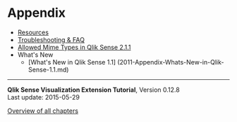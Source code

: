 # Appendix




* [Resources](1001-Appendix-Resources.md)
* [Troubleshooting & FAQ](1002-Troubleshooting-FAQ.md)
* [Allowed Mime Types in Qlik Sense 2.1.1](1004-Allowed-Mime-Types-2.1.1.md)
* What's New
	* [What's New in Qlik Sense 1.1] (2011-Appendix-Whats-New-in-Qlik-Sense-1.1.md)


---
**Qlik Sense Visualization Extension Tutorial**, Version 0.12.8<br/>
Last update: 2015-05-29<br/>

[Overview of all chapters](https://github.com/stefanwalther/qliksense-extension-tutorial/blob/master/tutorial/readme.md)